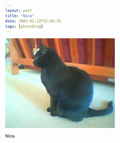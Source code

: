 ```yaml
---
layout: post
title: "Nina"
date: 2005-02-12T15:26:33
tags: [photoblog]
---
```


![Nina][1]

Nina

   [1]: /2005/02/12/28034954114_0.jpg
